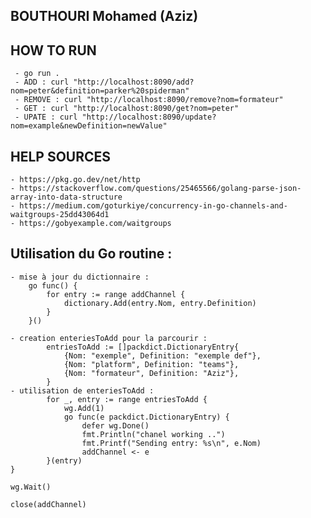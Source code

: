 ## BOUTHOURI Mohamed (Aziz) 
## HOW TO RUN
     - go run .
     - ADD : curl "http://localhost:8090/add?nom=peter&definition=parker%20spiderman"
     - REMOVE : curl "http://localhost:8090/remove?nom=formateur"
     - GET : curl "http://localhost:8090/get?nom=peter"
     - UPATE : curl "http://localhost:8090/update?nom=example&newDefinition=newValue"


## HELP SOURCES 
    - https://pkg.go.dev/net/http
    - https://stackoverflow.com/questions/25465566/golang-parse-json-array-into-data-structure
    - https://medium.com/goturkiye/concurrency-in-go-channels-and-waitgroups-25dd43064d1
    - https://gobyexample.com/waitgroups

## Utilisation du Go routine :
    - mise à jour du dictionnaire :
        go func() {
            for entry := range addChannel {
                dictionary.Add(entry.Nom, entry.Definition)
            }
        }()

    - creation enteriesToAdd pour la parcourir : 
        	entriesToAdd := []packdict.DictionaryEntry{
		        {Nom: "exemple", Definition: "exemple def"},
		        {Nom: "platform", Definition: "teams"},
		        {Nom: "formateur", Definition: "Aziz"},
	        }
    - utilisation de enteriesToAdd : 
            for _, entry := range entriesToAdd {
		        wg.Add(1)
		        go func(e packdict.DictionaryEntry) {
			        defer wg.Done()
			        fmt.Println("chanel working ..")
			        fmt.Printf("Sending entry: %s\n", e.Nom)
			        addChannel <- e
		    }(entry)
	}

	wg.Wait()

	close(addChannel)  